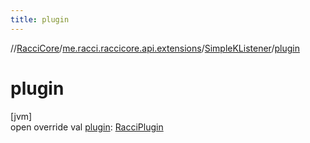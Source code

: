```yaml
---
title: plugin
---
```

//[RacciCore](../../../index.html)/[me.racci.raccicore.api.extensions](../index.html)/[SimpleKListener](index.html)/[plugin](plugin.html)



# plugin



[jvm]\
open override val [plugin](plugin.html): [RacciPlugin](../../me.racci.raccicore.api.plugin/-racci-plugin/index.html)




